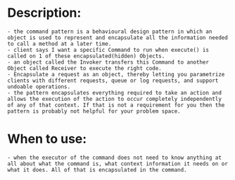 # **Description:**
	- the command pattern is a behavioural design pattern in which an object is used to represent and encapsulate all the information needed to call a method at a later time.
    - client says I want a specific Command to run when execute() is called on 1 of these encapsulated(hidden) Objects.
    - an object called the Invoker transfers this Command to another Object called Receiver to execute the right code.
    - Encapsulate a request as an object, thereby letting you parametrize clients with different requests, queue or log requests, and support undoable operations.
    - the pattern encapsulates everything required to take an action and allows the execution of the action to occur completely independently of any of that context. If that is not a requirement for you then the pattern is probably not helpful for your problem space.
	
# **When to use:**
    - when the executor of the command does not need to know anything at all about what the command is, what context information it needs on or what it does. All of that is encapsulated in the command.